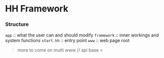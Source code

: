 # HH Framework

### Structure
`app` :: what the user can and should modify
`framework` :: inner workings and system functions
  `start.hh` :: entry point
`www` :: web page root

> more to come on multi www // api base <
